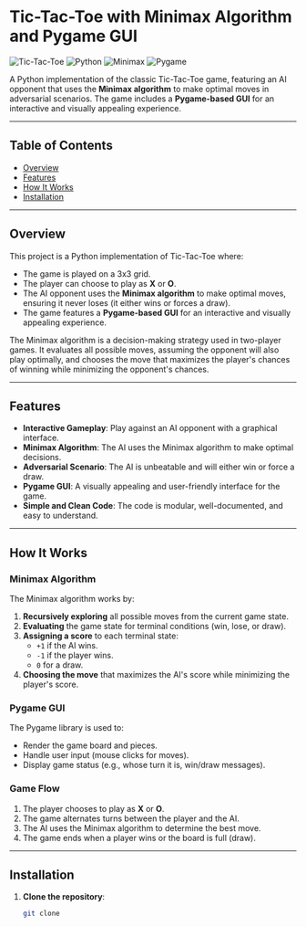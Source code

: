 # Tic-Tac-Toe with Minimax Algorithm and Pygame GUI

![Tic-Tac-Toe](https://img.shields.io/badge/Game-TicTacToe-blue)
![Python](https://img.shields.io/badge/Language-Python-green)
![Minimax](https://img.shields.io/badge/Algorithm-Minimax-orange)
![Pygame](https://img.shields.io/badge/GUI-Pygame-red)

A Python implementation of the classic Tic-Tac-Toe game, featuring an AI opponent that uses the **Minimax algorithm** to make optimal moves in adversarial scenarios. The game includes a **Pygame-based GUI** for an interactive and visually appealing experience.

---

## Table of Contents
- [Overview](#overview)
- [Features](#features)
- [How It Works](#how-it-works)
- [Installation](#installation)



---

## Overview

This project is a Python implementation of Tic-Tac-Toe where:
- The game is played on a 3x3 grid.
- The player can choose to play as **X** or **O**.
- The AI opponent uses the **Minimax algorithm** to make optimal moves, ensuring it never loses (it either wins or forces a draw).
- The game features a **Pygame-based GUI** for an interactive and visually appealing experience.

The Minimax algorithm is a decision-making strategy used in two-player games. It evaluates all possible moves, assuming the opponent will also play optimally, and chooses the move that maximizes the player's chances of winning while minimizing the opponent's chances.

---

## Features

- **Interactive Gameplay**: Play against an AI opponent with a graphical interface.
- **Minimax Algorithm**: The AI uses the Minimax algorithm to make optimal decisions.
- **Adversarial Scenario**: The AI is unbeatable and will either win or force a draw.
- **Pygame GUI**: A visually appealing and user-friendly interface for the game.
- **Simple and Clean Code**: The code is modular, well-documented, and easy to understand.

---

## How It Works

### Minimax Algorithm
The Minimax algorithm works by:
1. **Recursively exploring** all possible moves from the current game state.
2. **Evaluating** the game state for terminal conditions (win, lose, or draw).
3. **Assigning a score** to each terminal state:
   - `+1` if the AI wins.
   - `-1` if the player wins.
   - `0` for a draw.
4. **Choosing the move** that maximizes the AI's score while minimizing the player's score.

### Pygame GUI
The Pygame library is used to:
- Render the game board and pieces.
- Handle user input (mouse clicks for moves).
- Display game status (e.g., whose turn it is, win/draw messages).

### Game Flow
1. The player chooses to play as **X** or **O**.
2. The game alternates turns between the player and the AI.
3. The AI uses the Minimax algorithm to determine the best move.
4. The game ends when a player wins or the board is full (draw).

---

## Installation

1. **Clone the repository**:
   ```bash
   git clone 
  
